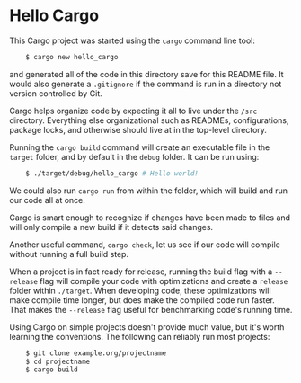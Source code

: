 # Hello Cargo

This Cargo project was started using the `cargo` command line tool:

```bash
    $ cargo new hello_cargo
```

and generated all of the code in this directory save for this README file. It would also generate a `.gitignore` if the command is run in a directory not version controlled by Git.

Cargo helps organize code by expecting it all to live under the `/src` directory. Everything else organizational such as READMEs, configurations, package locks, and otherwise should live at in the top-level directory.

Running the `cargo build` command will create an executable file in the `target` folder, and by default in the `debug` folder. It can be run using:

```bash
    $ ./target/debug/hello_cargo # Hello world!
```

We could also run `cargo run` from within the folder, which will build and run our code all at once.

Cargo is smart enough to recognize if changes have been made to files
and will only compile a new build if it detects said changes.

Another useful command, `cargo check`, let us see if our code will compile without running a full build step.

When a project is in fact ready for release, running the build flag with a `--release` flag will compile your code with optimizations and create a `release` folder within `./target`. When developing code, these optimizations will make compile time longer, but does make the compiled code run faster. That makes the `--release` flag useful for benchmarking code's running time.

Using Cargo on simple projects doesn't provide much value, but it's worth learning the conventions. The following can reliably run most projects:

```bash
    $ git clone example.org/projectname
    $ cd projectname
    $ cargo build
```
